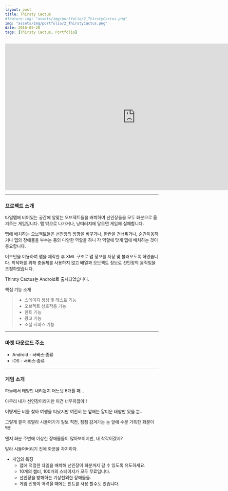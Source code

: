 ```yaml
---
layout: post
title: Thirsty Cactus
#feature-img: "assets/img/portfolio/2_ThirstyCactus.png"
img: "assets/img/portfolio/2_ThirstyCactus.png"
date: 2016-09-20
tags: [Thirsty Cactus, Portfolio]
---
```


<center><iframe width="853" height="480" src="https://www.youtube.com/embed/RWzoXeGdlCg" frameborder="0"  allowfullscreen></iframe></center>

---

### 프로젝트 소개

타일맵에 비어있는 공간에 알맞는 오브젝트들을 배치하여 선인장들을 모두 화분으로 옮겨주는 게임입니다. 맵 밖으로 나가거나, 낭떠러지에 닿으면 게임에 실패합니다. 

맵에 배치하는 오브젝트들은 선인장의 방향을 바꾸거나, 한칸을 건너뛰거나, 순간이동하거나 맵의 장애물을 부수는 등의 다양한 역할을 하니 각 역할에 맞게 맵에 배치하는 것이 중요합니다. 

어드민을 이용하여 맵을 제작한 후 XML 구조로 맵 정보를 저장 및 불러오도록 하였습니다. 최적화를 위해 충돌체를 사용하지 않고 배열과 오브젝트 정보로 선인장의 움직임을 조정하였습니다. 

Thirsty Cactus는 Android로 출시되었습니다.

핵심 기능 소개

>* 스테이지 생성 및 테스트 기능
>* 오브젝트 상호작용 기능
>* 힌트 기능
>* 광고 기능
>* 소셜 서비스 기능

---

### 마켓 다운로드 주소

* Android - ~~서비스 종료~~
* iOS - ~~서비스 종료~~

---

### 게임 소개

하늘에서 태양만 내리쬔지 어느덧 6개월 째...

아무리 내가 선인장이라지만 이건 너무하잖아!!

어떻게든 비를 찾아 여행을 떠났지만 여전히 눈 앞에는 얄미운 태양만 있을 뿐...

그렇게 결국 목말라 시들어가기 일보 직전, 점점 감겨가는 눈 앞에 수분 가득한 화분이 딱!!

왠지 화분 주변에 이상한 장애물들이 많아보이지만, 내 착각이겠지?

말라 시들어버리기 전에 화분을 차지하자.


* 게임의 특징
    * 맵에 적절한 타일을 배치해 선인장이 화분까지 갈 수 있도록 유도하세요.
    * 10개의 챕터, 100개의 스테이지가 모두 무료입니다.
    * 선인장을 방해하는 기상천외한 장애물들.
    * 게임 진행이 어려울 때에는 힌트를 사용 할수도 있습니다.